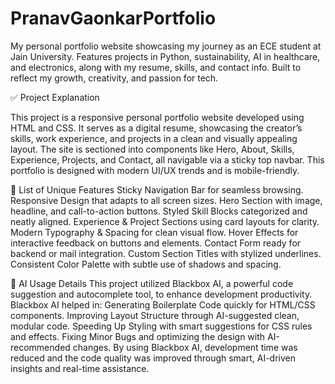 # PranavGaonkarPortfolio
My personal portfolio website showcasing my journey as an ECE student at Jain University. Features projects in Python, sustainability, AI in healthcare, and electronics, along with my resume, skills, and contact info. Built to reflect my growth, creativity, and passion for tech.

✅ Project Explanation

This project is a responsive personal portfolio website developed using HTML and CSS. It serves as a digital resume, showcasing the creator’s skills, work experience, and projects in a clean and visually appealing layout. The site is sectioned into components like Hero, About, Skills, Experience, Projects, and Contact, all navigable via a sticky top navbar. This portfolio is designed with modern UI/UX trends and is mobile-friendly.

🌟 List of Unique Features
Sticky Navigation Bar for seamless browsing.
Responsive Design that adapts to all screen sizes.
Hero Section with image, headline, and call-to-action buttons.
Styled Skill Blocks categorized and neatly aligned.
Experience & Project Sections using card layouts for clarity.
Modern Typography & Spacing for clean visual flow.
Hover Effects for interactive feedback on buttons and elements.
Contact Form ready for backend or mail integration.
Custom Section Titles with stylized underlines.
Consistent Color Palette with subtle use of shadows and spacing.

🤖 AI Usage Details
This project utilized Blackbox AI, a powerful code suggestion and autocomplete tool, to enhance development productivity. Blackbox AI helped in:
Generating Boilerplate Code quickly for HTML/CSS components.
Improving Layout Structure through AI-suggested clean, modular code.
Speeding Up Styling with smart suggestions for CSS rules and effects.
Fixing Minor Bugs and optimizing the design with AI-recommended changes.
By using Blackbox AI, development time was reduced and the code quality was improved through smart, AI-driven insights and real-time assistance.
